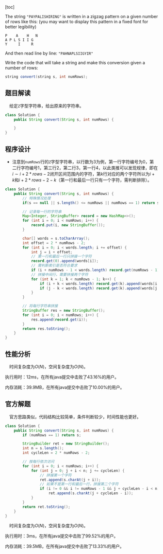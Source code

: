 [toc]

The string `"PAYPALISHIRING"` is written in a zigzag pattern on a given number of rows like this: (you may want to display this pattern in a fixed font for better legibility)

```
P    A    H   N
A P L S I I G
Y     I     R
```

And then read line by line: `"PAHNAPLSIIGYIR"`

Write the code that will take a string and make this conversion given a number of rows:

```java
string convert(string s, int numRows);
```



## 题目解读

&emsp;给定`Z`字型字符串，给出原来的字符串。

```java
class Solution {
    public String convert(String s, int numRows) {

    }
}
```

## 程序设计

* 注意到`numRows`行的`Z`字型字符串，以行数为3为例，第一行字符编号为0，第二行字符编号1，第三行2，第二行3，第一行4，以此类推可以发现规律，即在$i \sim i + 2 * rows - 2$闭开区间范围内的字符，第$k$行对应的两个字符所以为$i + k$和$i + 2 * rows - 2 - k$（第一行和最后一行只有一个字符，需判断排除）。

```java
class Solution {
    public String convert(String s, int numRows) {
        // 特殊情况处理
        if(s == null || s.length() <= numRows || numRows == 1) return s;

        // 记录每一行的字符串
        Map<Integer, StringBuffer> record = new HashMap<>();
        for (int i = 0; i < numRows; i++) {
            record.put(i, new StringBuffer());
        }

        char[] words = s.toCharArray();
        int offset = 2 * numRows - 2;
        for (int i = 0; i < words.length; i += offset) {
            int j = i + offset;
            // 第一行和最后一行只拼接一个字符
            record.get(0).append(words[i]);
            // 需判断索引是否符合要求
            if (i + numRows - 1 < words.length) record.get(numRows - 1).append(words[i + numRows - 1]);
            // 拼接中间行，需要拼接两个字符
            for (int k = 1; k < numRows - 1; k++) {
                if (i + k < words.length) record.get(k).append(words[i + k]);
                if (j - k < words.length) record.get(k).append(words[j - k]);
            }
        }

        // 将每行字符串拼接
        StringBuffer res = new StringBuffer();
        for (int i = 0; i < numRows; i++) {
            res.append(record.get(i));
        }
        return res.toString();
    }
}
```

## 性能分析

&emsp;时间复杂度为$O(N)$，空间复杂度为$O(N)$。

执行用时：12ms，在所有java提交中击败了43.16%的用户。

内存消耗：39.9MB，在所有java提交中击败了10.00%的用户。

## 官方解题

&emsp;官方思路类似，代码结构比较简单，条件判断较少，时间性能也更好。

```java
class Solution {
    public String convert(String s, int numRows) {
        if (numRows == 1) return s;

        StringBuilder ret = new StringBuilder();
        int n = s.length();
        int cycleLen = 2 * numRows - 2;

        // 按每行依次访问
        for (int i = 0; i < numRows; i++) {
            for (int j = 0; j + i < n; j += cycleLen) {
                // 拼接第一个字符
                ret.append(s.charAt(j + i));
                // 如果不是第一行和最后一行，拼接第二个字符
                if (i != 0 && i != numRows - 1 && j + cycleLen - i < n)
                    ret.append(s.charAt(j + cycleLen - i));
            }
        }
        return ret.toString();
    }
}
```

&emsp;时间复杂度为$O(N)$，空间复杂度为$O(N)$。

执行用时：3ms，在所有java提交中击败了99.52%的用户。

内存消耗：39.5MB，在所有java提交中击败了13.33%的用户。